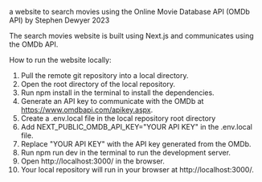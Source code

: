 a website to search movies using the Online Movie Database API (OMDb API)
by Stephen Dewyer
2023

The search movies website is built using Next.js and communicates using the OMDb API.

How to run the website locally:

1.  Pull the remote git repository into a local directory.
2.  Open the root directory of the local repository.
3.  Run 
    npm install
    in the terminal to install the dependencies.
4.  Generate an API key to communicate with the OMDb at https://www.omdbapi.com/apikey.aspx.
5.  Create a 
    .env.local 
    file in the local repository root directory
6.  Add 
    NEXT_PUBLIC_OMDB_API_KEY="YOUR API KEY"
    in the 
    .env.local 
    file.
7.  Replace "YOUR API KEY" with the API key generated from the OMDb.
8.  Run 
    npm run dev
    in the terminal to run the development server.
9.  Open http://localhost:3000/ in the browser.
10.  Your local repository will run in your browser at http://localhost:3000/.